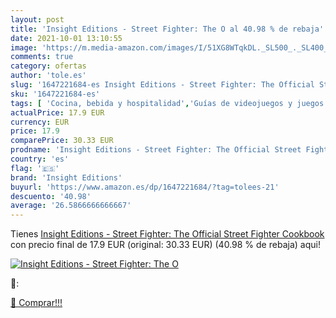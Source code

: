 ```yaml
---
layout: post
title: 'Insight Editions - Street Fighter: The O al 40.98 % de rebaja'
date: 2021-10-01 13:10:55
image: 'https://m.media-amazon.com/images/I/51XG8WTqkDL._SL500_._SL400_.jpg'
comments: true
category: ofertas
author: 'tole.es'
slug: '1647221684-es Insight Editions - Street Fighter: The Official Street...'
sku: '1647221684-es'
tags: [ 'Cocina, bebida y hospitalidad','Guías de videojuegos y juegos para PC','Hogar, manualidades y estilos de vida','Informática, internet y medios digitales','Libros','Libros juveniles','insight editions', ]
actualPrice: 17.9 EUR
currency: EUR
price: 17.9
comparePrice: 30.33 EUR
prodname: 'Insight Editions - Street Fighter: The Official Street Fighter Cookbook'
country: 'es'
flag: '🇪🇸'
brand: 'Insight Editions'
buyurl: 'https://www.amazon.es/dp/1647221684/?tag=tolees-21'
descuento: '40.98'
average: '26.5866666666667'
---
```


Tienes [Insight Editions - Street Fighter: The Official Street Fighter Cookbook](https://www.amazon.es/dp/1647221684/?tag=tolees-21) con precio final de  17.9 EUR (original: 30.33 EUR) (40.98 %  de rebaja) aqui!

[![Insight Editions - Street Fighter: The O](https://m.media-amazon.com/images/I/51XG8WTqkDL._SL500_._SL400_.jpg)](https://www.amazon.es/dp/1647221684/?tag=tolees-21)

🔎:


[🛒 Comprar!!!](https://www.amazon.es/dp/1647221684/?tag=tolees-21)
